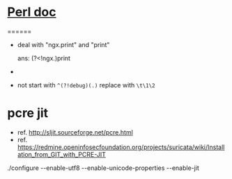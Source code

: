 

[Perl doc](http://irw.ncut.edu.tw/peterju/perl.html)
======




======

- deal with "ngx.print" and "print"

  ans: (?<!ngx\.)print

-


- not start with
	`^(?!debug)(.)` replace with `\t\1\2`



pcre jit
======

- ref. http://sljit.sourceforge.net/pcre.html
- ref. https://redmine.openinfosecfoundation.org/projects/suricata/wiki/Installation_from_GIT_with_PCRE-JIT

./configure --enable-utf8 --enable-unicode-properties --enable-jit